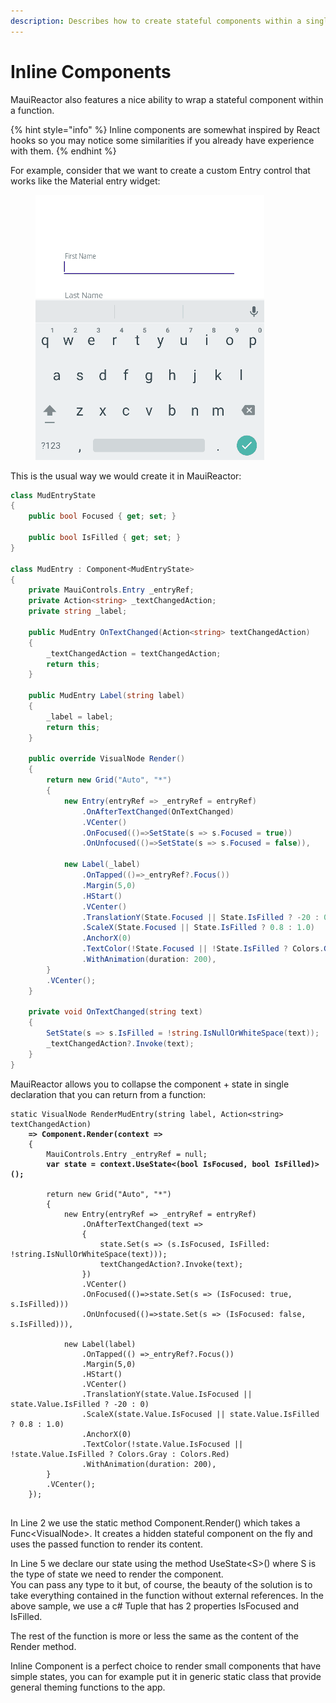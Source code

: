 ```yaml
---
description: Describes how to create stateful components within a single function
---
```


# Inline Components

MauiReactor also features a nice ability to wrap a stateful component within a function.

{% hint style="info" %}
Inline components are somewhat inspired by React hooks so you may notice some similarities if you already have experience with them.
{% endhint %}

For example, consider that we want to create a custom Entry control that works like the Material entry widget:

<figure><img src="../../.gitbook/assets/TestMudEntry.gif" alt=""><figcaption></figcaption></figure>

This is the usual way we would create it in MauiReactor:

```csharp
class MudEntryState
{
    public bool Focused { get; set; }

    public bool IsFilled { get; set; }
}

class MudEntry : Component<MudEntryState>
{
    private MauiControls.Entry _entryRef;
    private Action<string> _textChangedAction;
    private string _label;

    public MudEntry OnTextChanged(Action<string> textChangedAction)
    {
        _textChangedAction = textChangedAction;
        return this;
    }

    public MudEntry Label(string label)
    {
        _label = label;
        return this;
    }

    public override VisualNode Render()
    {
        return new Grid("Auto", "*")
        {
            new Entry(entryRef => _entryRef = entryRef)
                .OnAfterTextChanged(OnTextChanged)
                .VCenter()
                .OnFocused(()=>SetState(s => s.Focused = true))
                .OnUnfocused(()=>SetState(s => s.Focused = false)),

            new Label(_label)                
                .OnTapped(()=>_entryRef?.Focus())
                .Margin(5,0)
                .HStart()
                .VCenter()
                .TranslationY(State.Focused || State.IsFilled ? -20 : 0)
                .ScaleX(State.Focused || State.IsFilled ? 0.8 : 1.0)
                .AnchorX(0)
                .TextColor(!State.Focused || !State.IsFilled ? Colors.Gray : Colors.Red)
                .WithAnimation(duration: 200),
        }
        .VCenter();
    }

    private void OnTextChanged(string text)
    {
        SetState(s => s.IsFilled = !string.IsNullOrWhiteSpace(text));
        _textChangedAction?.Invoke(text);
    }
}
```

MauiReactor allows you to collapse the component + state in single declaration that you can return from a function:

<pre class="language-csharp" data-line-numbers><code class="lang-csharp">static VisualNode RenderMudEntry(string label, Action&#x3C;string> textChangedAction)
<strong>    => Component.Render(context =>
</strong>    {
        MauiControls.Entry _entryRef = null;
<strong>        var state = context.UseState&#x3C;(bool IsFocused, bool IsFilled)>();
</strong>
        return new Grid("Auto", "*")
        {
            new Entry(entryRef => _entryRef = entryRef)
                .OnAfterTextChanged(text =>
                {
                    state.Set(s => (s.IsFocused, IsFilled: !string.IsNullOrWhiteSpace(text)));
                    textChangedAction?.Invoke(text);
                })
                .VCenter()
                .OnFocused(()=>state.Set(s => (IsFocused: true, s.IsFilled)))
                .OnUnfocused(()=>state.Set(s => (IsFocused: false, s.IsFilled))),

            new Label(label)
                .OnTapped(() =>_entryRef?.Focus())
                .Margin(5,0)
                .HStart()
                .VCenter()
                .TranslationY(state.Value.IsFocused || state.Value.IsFilled ? -20 : 0)
                .ScaleX(state.Value.IsFocused || state.Value.IsFilled ? 0.8 : 1.0)
                .AnchorX(0)
                .TextColor(!state.Value.IsFocused || !state.Value.IsFilled ? Colors.Gray : Colors.Red)
                .WithAnimation(duration: 200),
        }
        .VCenter();
    });

</code></pre>

In Line 2 we use the static method Component.Render() which takes a Func\<VisualNode>. It creates a hidden stateful component on the fly and uses the passed function to render its content.

In Line 5 we declare our state using the method UseState\<S>() where S is the type of state we need to render the component. \
You can pass any type to it but, of course, the beauty of the solution is to take everything contained in the function without external references. In the above sample, we use a c# Tuple that has 2 properties IsFocused and IsFilled.

The rest of the function is more or less the same as the content of the Render method.

Inline Component is a perfect choice to render small components that have simple states, you can for example put it in generic static class that provide general theming functions to the app.

